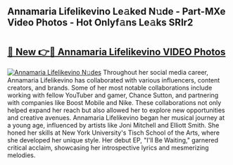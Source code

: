 ## Annamaria Lifelikevino Le𝚊ked N𝚞de - Part-MXe Video Photos - Hot Onlyf𝚊ns Le𝚊ks SRIr2

# <h2><a href="http://ab63669.deff.icu/?id=Annamaria+Lifelikevino">🔗 New 👉🔴 Annamaria Lifelikevino VIDEO Photos</a></h2>

[![Annamaria Lifelikevino N𝚞des](https://i.imgur.com/rIISA9y.gif)](http://ab63669.deff.icu/?id=Annamaria+Lifelikevino)
Throughout her social media career, Annamaria Lifelikevino has collaborated with various influencers, content creators, and brands. Some of her most notable collaborations include working with fellow YouTuber and gamer, Chance Sutton, and partnering with companies like Boost Mobile and Nike. These collaborations not only helped expand her reach but also allowed her to explore new opportunities and creative avenues. Annamaria Lifelikevino began her musical journey at a young age, influenced by artists like Joni Mitchell and Elliott Smith. She honed her skills at New York University's Tisch School of the Arts, where she developed her unique style. Her debut EP, "I'll Be Waiting," garnered critical acclaim, showcasing her introspective lyrics and mesmerizing melodies.
